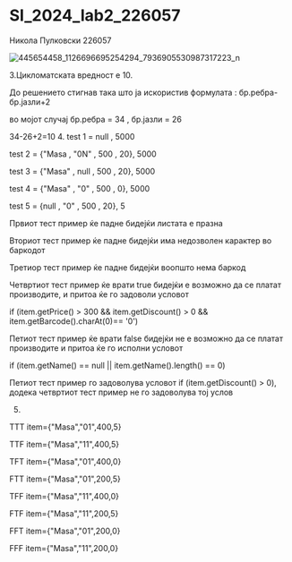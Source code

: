 # SI_2024_lab2_226057

Никола Пулковски 226057

 ![445654458_1126696695254294_7936905530987317223_n](https://github.com/NikolaPulkovski/SI_2024_lab2_226057/assets/139179297/af6cc3e7-a664-4ce2-bdbc-3b5e9799b8ac)

3.Цикломатската вредност е 10.


До решението стигнав така што ја искористив формулата : бр.ребра-бр.јазли+2

во мојот случај бр.ребра = 34 , бр.јазли = 26 

34-26+2=10
4.
test 1 = null , 5000    

test 2 = {"Masa , "0N" , 500 , 20}, 5000  

test 3 = {"Masa" , null , 500 , 20}, 5000   

test 4 = {"Masa" , "0" , 500 , 0}, 5000     

test 5 = {null , "0" , 500 , 20}, 5           

Првиот тест пример ќе падне бидејќи листата е празна

Вториот тест пример ќе падне бидејќи има недозволен карактер во баркодот

Третиор тест пример ќе падне бидејќи воопшто нема баркод

Четвртиот тест пример ќе врати true бидејќи е возможно да се платат производите, и притоа ќе го задоволи  условот

if (item.getPrice() > 300 && item.getDiscount() > 0 && item.getBarcode().charAt(0)== '0')

Петиот тест пример ќе врати false бидејќи не е возможно да се платат производите и притоа ќе го исполни условот 

if (item.getName() == null || item.getName().length() == 0)

Петиот тест пример го задоволува условот  if (item.getDiscount() > 0), додека четвртиот тест пример не го задоволува тој услов


5. 
TTT
item={"Masa","01",400,5}

TTF
item={"Masa","11",400,5}

TFT
item={"Masa","01",400,0}

FTT
item={"Masa","01",200,5}

TFF
item={"Masa","11",400,0}

FTF
item={"Masa","11",200,5}

FFT
item={"Masa","01",200,0}

FFF 
item={"Masa","11",200,0}
